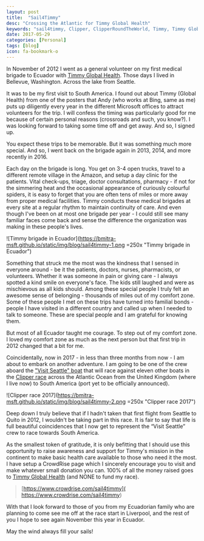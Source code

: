 ```yaml
---
layout: post
title:  "Sail4Timmy"
desc: "Crossing the Atlantic for Timmy Global Health"
keywords: "sail4timmy, Clipper, ClipperRoundTheWorld, Timmy, Timmy Global Health, Atlantic Ocean, 2017"
date: 2017-05-29
categories: [Personal]
tags: [blog]
icon: fa-bookmark-o
---
```


In November of 2012 I went as a general volunteer on my first medical brigade to Ecuador with [Timmy Global Health](http://timmyglobalhealth.org). Those days I lived in Bellevue, Washington. Across the lake from Seattle.

It was to be my first visit to South America. I found out about Timmy (Global Health) from one of the posters that Andy (who works at Bing, same as me) puts up diligently every year in the different Microsoft offices to attract volunteers for the trip. I will confess the timing was particularly good for me because of certain personal reasons (crossroads and such, you know?). I was looking forward to taking some time off and get away. And so, I signed up.

You expect these trips to be memorable. But it was something much more special. And so, I went back on the brigade again in 2013, 2014, and more recently in 2016.

Each day on the brigade is long. You get on 3-4 open trucks, travel to a different remote village in the Amazon, and setup a day clinic for the patients. Vital check-ups, triage, doctor consultations, pharmacy - if not for the simmering heat and the occasional appearance of curiously colourful spiders, it is easy to forget that you are often tens of miles or more away from proper medical facilities. Timmy conducts these medical brigades at every site at a regular rhythm to maintain continuity of care. And even though I've been on at most one brigade per year - I could still see many familiar faces come back and sense the difference the organization was making in these people's lives.

![Timmy brigade in Ecuador](https://bmitra-msft.github.io/static/img/blog/sail4timmy-1.png =250x "Timmy brigade in Ecuador")

Something that struck me the most was the kindness that I sensed in everyone around - be it the patients, doctors, nurses, pharmacists, or volunteers. Whether it was someone in pain or giving care - I always spotted a kind smile on everyone's face. The kids still laughed and were as mischievous as all kids should. Among these special people I truly felt an awesome sense of belonging - thousands of miles out of my comfort zone. Some of these people I met on these trips have turned into familial bonds - people I have visited in a different country and called up when I needed to talk to someone. These are special people and I am grateful for knowing them.

But most of all Ecuador taught me courage. To step out of my comfort zone. I loved my comfort zone as much as the next person but that first trip in 2012 changed that a bit for me.

Coincidentally, now in 2017 - in less than three months from now - I am about to embark on another adventure. I am going to be one of the crew aboard the ["Visit Seattle" boat](https://www.clipperroundtheworld.com/team/visit-seattle/crew) that will race against eleven other boats in the [Clipper race]( https://www.clipperroundtheworld.com/about/about-the-race) across the Atlantic Ocean from the United Kingdom (where I live now) to South America (port yet to be officially announced).

![Clipper race 2017](https://bmitra-msft.github.io/static/img/blog/sail4timmy-2.png =250x "Clipper race 2017")

Deep down I truly believe that if I hadn't taken that first flight from Seattle to Quito in 2012, I wouldn't be taking part in this race. It is fair to say that life is full beautiful coincidences that I now get to represent the “Visit Seattle” crew to race towards South America.

As the smallest token of gratitude, it is only befitting that I should use this opportunity to raise awareness and support for Timmy's mission in the continent to make basic health care available to those who need it the most. I have setup a CrowdRise page which I sincerely encourage you to visit and make whatever small donation you can. 100% of all the money raised goes to [Timmy Global Health](http://timmyglobalhealth.org) (and NONE to fund my race).

>
> [https://www.crowdrise.com/sail4timmy]( https://www.crowdrise.com/sail4timmy)
>

With that I look forward to those of you from my Ecuadorian family who are planning to come see me off at the race start in Liverpool, and the rest of you I hope to see again November this year in Ecuador.

May the wind always fill your sails!